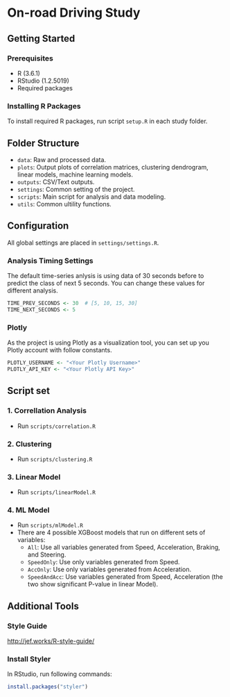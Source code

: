 # On-road Driving Study

## Getting Started
### Prerequisites
- R (3.6.1)
- RStudio (1.2.5019)
- Required packages

### Installing R Packages
To install required R packages, run script `setup.R` in each study folder.

## Folder Structure
- `data`: Raw and processed data.
- `plots`: Output plots of correlation matrices, clustering dendrogram, linear models, machine learning models.
- `outputs`: CSV/Text outputs.
- `settings`: Common setting of the project.
- `scripts`: Main script for analysis and data modeling.
- `utils`: Common ultility functions.

## Configuration
All global settings are placed in `settings/settings.R`.

### Analysis Timing Settings
The default time-series anlysis is using data of 30 seconds before to predict the class of next 5 seconds. You can change these values for different analysis.
```R
TIME_PREV_SECONDS <- 30  # [5, 10, 15, 30]
TIME_NEXT_SECONDS <- 5
```

### Plotly
As the project is using Plotly as a visualization tool, you can set up you Plotly account with follow constants.
```R
PLOTLY_USERNAME <- "<Your Plotly Username>"
PLOTLY_API_KEY <- "<Your Plotly API Key>"
```

## Script set
### 1. Correllation Analysis
- Run `scripts/correlation.R`
### 2. Clustering
- Run `scripts/clustering.R`
### 3. Linear Model
- Run `scripts/linearModel.R`
### 4. ML Model
- Run `scripts/mlModel.R`
- There are 4 possible XGBoost models that run on different sets of variables:
    - `All`: Use all variables generated from Speed, Acceleration, Braking, and Steering.
    - `SpeedOnly`: Use only variables generated from Speed.
    - `AccOnly`: Use only variables generated from Acceleration.
    - `SpeedAndAcc`: Use variables generated from Speed, Acceleration (the two show significant P-value in linear Model).

## Additional Tools
### Style Guide
http://jef.works/R-style-guide/

### Install Styler
In RStudio, run following commands:
```r
install.packages("styler")
```